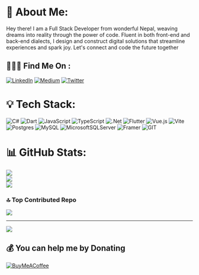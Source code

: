 # 💫 About Me:
Hey there! I am a Full Stack Developer from wonderful Nepal, weaving dreams into reality through the power of code. Fluent in both front-end and back-end dialects, I design and construct digital solutions that streamline experiences and spark joy. Let's connect and code the future together


## 🏃🏻‍♀️ Find Me On :
[![LinkedIn](https://img.shields.io/badge/LinkedIn-%230077B5.svg?logo=linkedin&logoColor=white)](https://linkedin.com/in/birajmainali) [![Medium](https://img.shields.io/badge/Medium-12100E?logo=medium&logoColor=white)](https://medium.com/@birajmainali) [![Twitter](https://img.shields.io/badge/Twitter-%231DA1F2.svg?logo=Twitter&logoColor=white)](https://twitter.com/TheCruderkat) 

# 💡 Tech Stack:
![C#](https://img.shields.io/badge/c%23-%23239120.svg?style=for-the-badge&logo=c-sharp&logoColor=white) ![Dart](https://img.shields.io/badge/dart-%230175C2.svg?style=for-the-badge&logo=dart&logoColor=white) ![JavaScript](https://img.shields.io/badge/javascript-%23323330.svg?style=for-the-badge&logo=javascript&logoColor=%23F7DF1E) ![TypeScript](https://img.shields.io/badge/typescript-%23007ACC.svg?style=for-the-badge&logo=typescript&logoColor=white) ![.Net](https://img.shields.io/badge/.NET-5C2D91?style=for-the-badge&logo=.net&logoColor=white) ![Flutter](https://img.shields.io/badge/Flutter-%2302569B.svg?style=for-the-badge&logo=Flutter&logoColor=white) ![Vue.js](https://img.shields.io/badge/vue.js-%2335495e.svg?style=for-the-badge&logo=vuedotjs&logoColor=%234FC08D) ![Vite](https://img.shields.io/badge/vite-%23646CFF.svg?style=for-the-badge&logo=vite&logoColor=white) ![Postgres](https://img.shields.io/badge/postgres-%23316192.svg?style=for-the-badge&logo=postgresql&logoColor=white) ![MySQL](https://img.shields.io/badge/mysql-%2300000f.svg?style=for-the-badge&logo=mysql&logoColor=white) ![MicrosoftSQLServer](https://img.shields.io/badge/Microsoft%20SQL%20Server-CC2927?style=for-the-badge&logo=microsoft%20sql%20server&logoColor=white) ![Framer](https://img.shields.io/badge/Framer-black?style=for-the-badge&logo=framer&logoColor=blue) ![GIT](https://img.shields.io/badge/Git-fc6d26?style=for-the-badge&logo=git&logoColor=white)
# 📊 GitHub Stats:
![](https://github-readme-stats.vercel.app/api?username=BirajMainali&theme=dark&hide_border=false&include_all_commits=true&count_private=true)<br/>
![](https://github-readme-streak-stats.herokuapp.com/?user=BirajMainali&theme=dark&hide_border=false)<br/>
![](https://github-readme-stats.vercel.app/api/top-langs/?username=BirajMainali&theme=dark&hide_border=false&include_all_commits=true&count_private=true&layout=compact)

### 🔝 Top Contributed Repo
![](https://github-contributor-stats.vercel.app/api?username=BirajMainali&limit=5&theme=dark&combine_all_yearly_contributions=true)

---
[![](https://visitcount.itsvg.in/api?id=BirajMainali&icon=0&color=0)](https://visitcount.itsvg.in)

  ## 💰 You can help me by Donating
  [![BuyMeACoffee](https://img.shields.io/badge/Buy%20Me%20a%20Coffee-ffdd00?style=for-the-badge&logo=buy-me-a-coffee&logoColor=black)](https://buymeacoffee.com/https://www.buymeacoffee.com/birajmainali) 

  
<!-- Proudly created with GPRM ( https://gprm.itsvg.in ) -->
